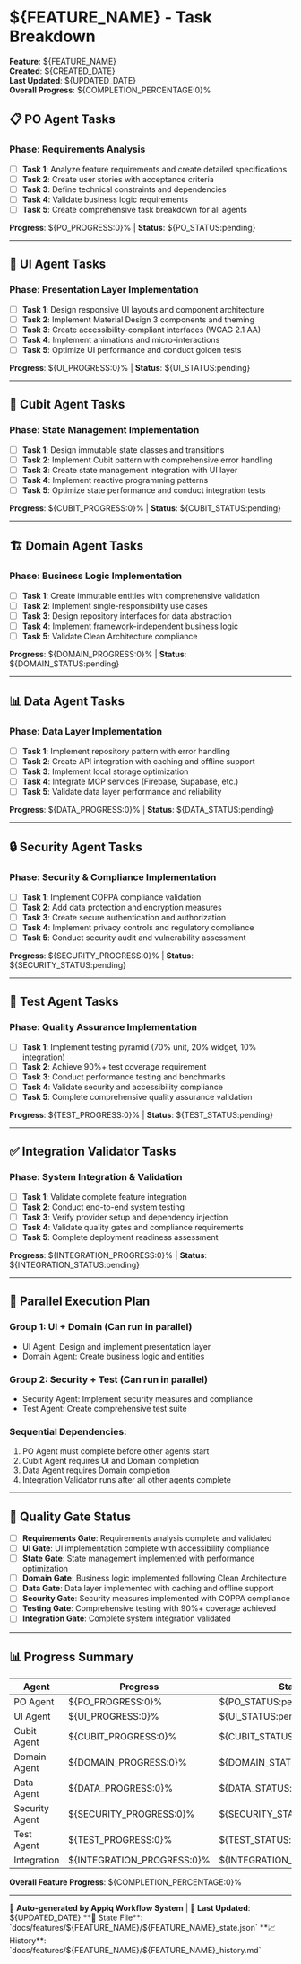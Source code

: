 # ${FEATURE_NAME} - Task Breakdown

**Feature**: ${FEATURE_NAME}  
**Created**: ${CREATED_DATE}  
**Last Updated**: ${UPDATED_DATE}  
**Overall Progress**: ${COMPLETION_PERCENTAGE:0}%

## 📋 PO Agent Tasks

### Phase: Requirements Analysis
- [ ] **Task 1**: Analyze feature requirements and create detailed specifications
- [ ] **Task 2**: Create user stories with acceptance criteria  
- [ ] **Task 3**: Define technical constraints and dependencies
- [ ] **Task 4**: Validate business logic requirements
- [ ] **Task 5**: Create comprehensive task breakdown for all agents

**Progress**: ${PO_PROGRESS:0}% | **Status**: ${PO_STATUS:pending}

---

## 🎨 UI Agent Tasks

### Phase: Presentation Layer Implementation
- [ ] **Task 1**: Design responsive UI layouts and component architecture
- [ ] **Task 2**: Implement Material Design 3 components and theming
- [ ] **Task 3**: Create accessibility-compliant interfaces (WCAG 2.1 AA)
- [ ] **Task 4**: Implement animations and micro-interactions
- [ ] **Task 5**: Optimize UI performance and conduct golden tests

**Progress**: ${UI_PROGRESS:0}% | **Status**: ${UI_STATUS:pending}

---

## 🔄 Cubit Agent Tasks

### Phase: State Management Implementation
- [ ] **Task 1**: Design immutable state classes and transitions
- [ ] **Task 2**: Implement Cubit pattern with comprehensive error handling
- [ ] **Task 3**: Create state management integration with UI layer
- [ ] **Task 4**: Implement reactive programming patterns
- [ ] **Task 5**: Optimize state performance and conduct integration tests

**Progress**: ${CUBIT_PROGRESS:0}% | **Status**: ${CUBIT_STATUS:pending}

---

## 🏗️ Domain Agent Tasks

### Phase: Business Logic Implementation
- [ ] **Task 1**: Create immutable entities with comprehensive validation
- [ ] **Task 2**: Implement single-responsibility use cases
- [ ] **Task 3**: Design repository interfaces for data abstraction
- [ ] **Task 4**: Implement framework-independent business logic
- [ ] **Task 5**: Validate Clean Architecture compliance

**Progress**: ${DOMAIN_PROGRESS:0}% | **Status**: ${DOMAIN_STATUS:pending}

---

## 📊 Data Agent Tasks

### Phase: Data Layer Implementation
- [ ] **Task 1**: Implement repository pattern with error handling
- [ ] **Task 2**: Create API integration with caching and offline support
- [ ] **Task 3**: Implement local storage optimization
- [ ] **Task 4**: Integrate MCP services (Firebase, Supabase, etc.)
- [ ] **Task 5**: Validate data layer performance and reliability

**Progress**: ${DATA_PROGRESS:0}% | **Status**: ${DATA_STATUS:pending}

---

## 🔒 Security Agent Tasks

### Phase: Security & Compliance Implementation
- [ ] **Task 1**: Implement COPPA compliance validation
- [ ] **Task 2**: Add data protection and encryption measures
- [ ] **Task 3**: Create secure authentication and authorization
- [ ] **Task 4**: Implement privacy controls and regulatory compliance
- [ ] **Task 5**: Conduct security audit and vulnerability assessment

**Progress**: ${SECURITY_PROGRESS:0}% | **Status**: ${SECURITY_STATUS:pending}

---

## 🧪 Test Agent Tasks

### Phase: Quality Assurance Implementation
- [ ] **Task 1**: Implement testing pyramid (70% unit, 20% widget, 10% integration)
- [ ] **Task 2**: Achieve 90%+ test coverage requirement
- [ ] **Task 3**: Conduct performance testing and benchmarks
- [ ] **Task 4**: Validate security and accessibility compliance
- [ ] **Task 5**: Complete comprehensive quality assurance validation

**Progress**: ${TEST_PROGRESS:0}% | **Status**: ${TEST_STATUS:pending}

---

## ✅ Integration Validator Tasks

### Phase: System Integration & Validation
- [ ] **Task 1**: Validate complete feature integration
- [ ] **Task 2**: Conduct end-to-end system testing
- [ ] **Task 3**: Verify provider setup and dependency injection
- [ ] **Task 4**: Validate quality gates and compliance requirements
- [ ] **Task 5**: Complete deployment readiness assessment

**Progress**: ${INTEGRATION_PROGRESS:0}% | **Status**: ${INTEGRATION_STATUS:pending}

---

## 🔄 Parallel Execution Plan

### Group 1: UI + Domain (Can run in parallel)
- UI Agent: Design and implement presentation layer
- Domain Agent: Create business logic and entities

### Group 2: Security + Test (Can run in parallel)  
- Security Agent: Implement security measures and compliance
- Test Agent: Create comprehensive test suite

### Sequential Dependencies:
1. PO Agent must complete before other agents start
2. Cubit Agent requires UI and Domain completion
3. Data Agent requires Domain completion
4. Integration Validator runs after all other agents complete

---

## 🚦 Quality Gate Status

- [ ] **Requirements Gate**: Requirements analysis complete and validated
- [ ] **UI Gate**: UI implementation complete with accessibility compliance
- [ ] **State Gate**: State management implemented with performance optimization
- [ ] **Domain Gate**: Business logic implemented following Clean Architecture
- [ ] **Data Gate**: Data layer implemented with caching and offline support
- [ ] **Security Gate**: Security measures implemented with COPPA compliance
- [ ] **Testing Gate**: Comprehensive testing with 90%+ coverage achieved
- [ ] **Integration Gate**: Complete system integration validated

---

## 📊 Progress Summary

| Agent | Progress | Status | Tasks Complete | Blockers |
|-------|----------|--------|----------------|----------|
| PO Agent | ${PO_PROGRESS:0}% | ${PO_STATUS:pending} | ${PO_TASK_COUNT:0}/5 | ${PO_BLOCKERS:None} |
| UI Agent | ${UI_PROGRESS:0}% | ${UI_STATUS:pending} | ${UI_TASK_COUNT:0}/5 | ${UI_BLOCKERS:None} |
| Cubit Agent | ${CUBIT_PROGRESS:0}% | ${CUBIT_STATUS:pending} | ${CUBIT_TASK_COUNT:0}/5 | ${CUBIT_BLOCKERS:None} |
| Domain Agent | ${DOMAIN_PROGRESS:0}% | ${DOMAIN_STATUS:pending} | ${DOMAIN_TASK_COUNT:0}/5 | ${DOMAIN_BLOCKERS:None} |
| Data Agent | ${DATA_PROGRESS:0}% | ${DATA_STATUS:pending} | ${DATA_TASK_COUNT:0}/5 | ${DATA_BLOCKERS:None} |
| Security Agent | ${SECURITY_PROGRESS:0}% | ${SECURITY_STATUS:pending} | ${SECURITY_TASK_COUNT:0}/5 | ${SECURITY_BLOCKERS:None} |
| Test Agent | ${TEST_PROGRESS:0}% | ${TEST_STATUS:pending} | ${TEST_TASK_COUNT:0}/5 | ${TEST_BLOCKERS:None} |
| Integration | ${INTEGRATION_PROGRESS:0}% | ${INTEGRATION_STATUS:pending} | ${INTEGRATION_TASK_COUNT:0}/5 | ${INTEGRATION_BLOCKERS:None} |

**Overall Feature Progress**: ${COMPLETION_PERCENTAGE:0}%

---

**🤖 Auto-generated by Appiq Workflow System** | **📄 Last Updated**: ${UPDATED_DATE}  
**💾 State File**: `docs/features/${FEATURE_NAME}/${FEATURE_NAME}_state.json`  
**📈 History**: `docs/features/${FEATURE_NAME}/${FEATURE_NAME}_history.md`